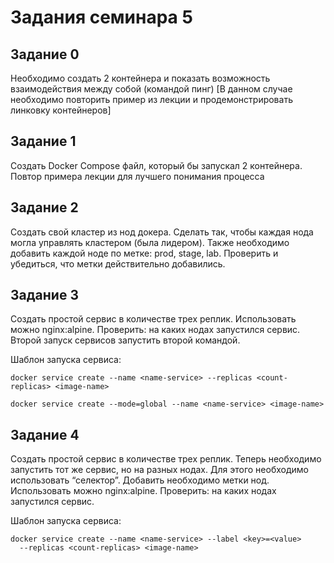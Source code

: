 # Задания семинара 5

## Задание 0

Необходимо создать 2 контейнера и показать возможность взаимодействия между собой (командой пинг)
[В данном случае необходимо повторить пример из лекции и продемонстрировать линковку контейнеров]


## Задание 1

Создать Docker Compose файл, который бы запускал 2 контейнера. Повтор примера лекции для лучшего понимания процесса

## Задание 2

Создать свой кластер из нод докера. Сделать так, чтобы каждая нода могла управлять кластером (была лидером). Также необходимо добавить каждой ноде по метке: prod, stage, lab. Проверить и убедиться, что метки действительно добавились.


## Задание 3

Создать простой сервис в количестве трех реплик. Использовать можно nginx:alpine. Проверить: на каких нодах запустился сервис. Второй запуск сервисов запустить второй командой.

Шаблон запуска сервиса:

```
docker service create --name <name-service> --replicas <count-replicas> <image-name>

docker service create --mode=global --name <name-service> <image-name>

```

## Задание 4

Создать простой сервис в количестве трех реплик. Теперь необходимо запустить тот же сервис, но на разных нодах. Для этого необходимо использовать “селектор”. Добавить необходимо метки нод. Использовать можно nginx:alpine. Проверить: на каких нодах запустился сервис.

Шаблон запуска сервиса:

```
docker service create --name <name-service> --label <key>=<value> 
  --replicas <count-replicas> <image-name>


```
